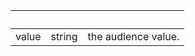 <!-- Code generated for API Clients. DO NOT EDIT. -->

| &nbsp; | &nbsp; | &nbsp;              |
| ------ | ------ | ------------------- |
| value  | string | the audience value. |
